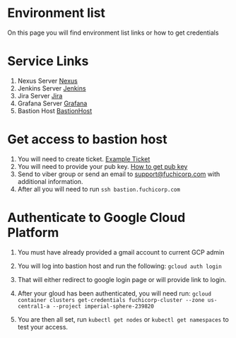 # Environment list
On this page you will find environment list links or how to get credentials

# Service Links 
1. Nexus Server  [Nexus](http://nexus.fuchicorp.com/)
2. Jenkins  Server [Jenkins](http://jenkins.fuchicorp.com/)
3. Jira Server [Jira](http://jira.fuchicorp.com/)
4. Grafana Server [Grafana](http://grafana.fuchicorp.com/login)
5. Bastion Host [BastionHost](bastion.fuchicorp.com)


# Get access to bastion host 
1. You will need to create ticket. [Example Ticket ](https://github.com/fuchicorp/main-fuchicorp/issues/11)  
2. You will need to provide your pub key.   [How to get pub key](https://stackoverflow.com/questions/3828164/how-do-i-access-my-ssh-public-key)
3. Send to viber group or send an email to support@fuchicorp.com with additional information.
4. After all  you will need to run `ssh bastion.fuchicorp.com` 

# Authenticate to Google Cloud Platform
1. You must have already provided a gmail account to current GCP admin
2. You will log into bastion host and run the following:
` gcloud auth login `
3. That will either redirect to google login page or will provide link to login.
4. After your gloud has been authenticated, you will need run: 
`gcloud container clusters get-credentials fuchicorp-cluster --zone us-central1-a --project imperial-sphere-239820 `

5. You are then all set, run ` kubectl get nodes ` or ` kubectl get namespaces ` to test your access. 
